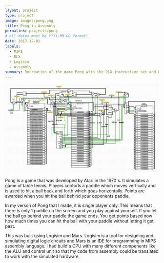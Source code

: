 ```yaml
---
layout: project
type: project
image: images/pong.png
title: Pong in Assembly
permalink: projects/pong
# All dates must be YYYY-MM-DD format!
date: 2017-12-01
labels:
  - MIPS
  - DLX
  - Logisim
  - Assembly
summary: Recreation of the game Pong with the DLX instruction set and Logisim for hardware simulation.
---
```


<div class="centered">
  <img class="ui image" src="../images/ALU.png">
</div>

Pong is a game that was developed by Atari in the 1970's. It simulates a game of table tennis. Players contorls a paddle which moves vertically and is used to hit a ball back and forth which goes horizontally. Points are awarded when you hit the ball behind your opponents paddle.

In my verson of Pong that I made, it is single player only. This means that there is only 1 paddle on the screen and you play against yourself. If you let the ball go behind your paddle the game ends. You get points based now how much times you can hit the ball with your paddle without letting it get past. 

This was built using Logisim and Mars. Logisim is a tool for designing and simulating digital logic circuits and Mars is an IDE for programming in MIPS assembly language. I had build a CPU with many different compenents like the ALU and control unit so that my code from assembly could be translated to work with the simulated hardware. 

